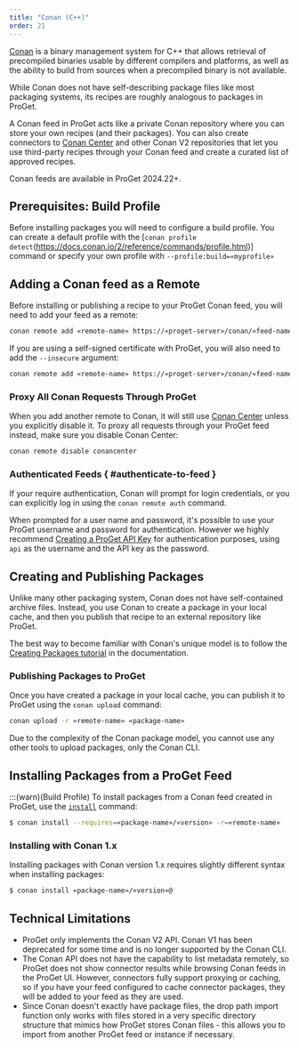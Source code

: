 ```yaml
---
title: "Conan (C++)"
order: 21
---
```


[Conan](https://conan.io) is a binary management system for C++ that allows retrieval of precompiled binaries usable by different compilers and platforms, as well as the ability to build from sources when a precompiled binary is not available.

While Conan does not have self-describing package files like most packaging systems, its recipes are roughly analogous to packages in ProGet.

A Conan feed in ProGet acts like a private Conan repository where you can store your own recipes (and their packages). You can also create connectors to [Conan Center](https://center.conan.io) and other Conan V2 repositories that let you use third-party recipes through your Conan feed and create a curated list of approved recipes.

Conan feeds are available in ProGet 2024.22+.

## Prerequisites: Build Profile

Before installing packages you will need to configure a build profile. You can create a default profile with the [`conan profile detect`(https://docs.conan.io/2/reference/commands/profile.html)] command or specify your own profile with `--profile:build=«myprofile»`

## Adding a Conan feed as a Remote

Before installing or publishing a recipe to your ProGet Conan feed, you will need to add your feed as a remote:

```bash
conan remote add «remote-name» https://«proget-server»/conan/«feed-name»/
```

If you are using a self-signed certificate with ProGet, you will also need to add the `--insecure` argument:

```bash
conan remote add «remote-name» https://«proget-server»/conan/«feed-name»/ --insecure
```

### Proxy All Conan Requests Through ProGet

When you add another remote to Conan, it will still use [Conan Center](https://center.conan.io) unless you explicitly disable it. To proxy all requests through your ProGet feed instead, make sure you disable Conan Center:

```bash
conan remote disable conancenter
```

### Authenticated Feeds { #authenticate-to-feed }

If your require authentication, Conan will prompt for login credentials, or you can explicitly log in using the `conan remote auth` command.

When prompted for a user name and password, it's possible to use your ProGet username and password for authentication. However we highly recommend [Creating a ProGet API Key](/docs/proget/reference-api/proget-apikeys) for authentication purposes, using `api` as the username and the API key as the password. 

## Creating and Publishing Packages

Unlike many other packaging system, Conan does not have self-contained archive files. Instead, you use Conan to create a package in your local cache, and then you publish that recipe to an external repository like ProGet.

The best way to become familiar with Conan's unique model is to follow the [Creating Packages tutorial](https://docs.conan.io/2/tutorial/creating_packages.html) in the documentation.

### Publishing Packages to ProGet

Once you have created a package in your local cache, you can publish it to ProGet using the `conan upload` command:

```bash
conan upload -r «remote-name» «package-name»
```

Due to the complexity of the Conan package model, you cannot use any other tools to upload packages, only the Conan CLI.

## Installing Packages from a ProGet Feed

:::(warn)(Build Profile)
To install packages from a Conan feed created in ProGet, use the [`install`](https://docs.conan.io/1/reference/commands/consumer/install.html) command:

```bash
$ conan install --requires=«package-name»/«version» -r=«remote-name»
```

### Installing with Conan 1.x

Installing packages with Conan version 1.x requires slightly different syntax when installing packages:

```bash
$ conan install «package-name»/«version»@
```

## Technical Limitations

 - ProGet only implements the Conan V2 API. Conan V1 has been deprecated for some time and is no longer supported by the Conan CLI.
 - The Conan API does not have the capability to list metadata remotely, so ProGet does not show connector results while browsing Conan feeds in the ProGet UI. However, connectors fully support proxying or caching, so if you have your feed configured to cache connector packages, they will be added to your feed as they are used.
 - Since Conan doesn't exactly have package files, the drop path import function only works with files stored in a very specific directory structure that mimics how ProGet stores Conan files - this allows you to import from another ProGet feed or instance if necessary.
